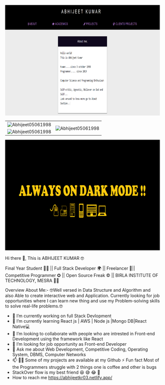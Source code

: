 <img width=1200 height=360 src="https://github.com/Abhijeet05061998/c-Data-structure-and-Algo/blob/master/x.PNG"/>


<table>
    <tr>
        <td>
            <img src="https://github-readme-streak-stats.herokuapp.com/?user=Abhijeet05061998&theme=calm" alt="Abhijeet05061998" align="center"/>
        </td>
        <td rowspan=2>
            <img src="https://github-readme-stats.vercel.app/api/top-langs/?username=Abhijeet05061998&theme=calm" align="center" alt="Abhijeet05061998" align="center"/></td>
    </tr>
    <tr>
        <td><img src="https://github-readme-stats.vercel.app/api?username=Abhijeet05061998&show_icons=true&locale=en&count_private=true&theme=calm&show_icons=true" alt="Abhijeet05061998"/></td>
    </tr>
</table>



<img width=1200 height=360 src="https://github.com/divyanshukumar10/divyanshukumar10/blob/main/svg/darkmode.png"/>

Hi there 👋, This is ABHIJEET KUMAR 🤓

Final Year Student 👨‍💻 || Full Stack  Developer 🌍 || Freelancer 🤝|| Competitive Programmer ✪ || Open Source Freak ©️ || BIRLA INSTITUTE OF TECHNOLOGY, MESRA 👨‍🎓


Overview About Me:-
🤓Well versed in Data Structure and Algorithm and also Able to create interactive web and Application. Currently looking for job opportunities where I can learn new thing and use my Problem-solving skills
to solve real-life problems.🤓

- 🔭 I’m currently working on full Stack Devlopment
- 🌱 I’m currently learning React js | AWS | Node js |Mongo DB|React Native💻
- 👯 I’m looking to collaborate with people who are intrested in Front-end Development using the framework like React
- 🤔 I’m looking for job opportunity as Front-end Developer
- 💬 Ask me about Web Development, Competitive Coding, Operating System, DBMS, Computer Networks
- 📫 👨‍💻 Some of my projects are available at my Github
⚡ Fun fact Most of the Programmers struggle with 2 things one is coffee and other is bugs
- StackOver flow is my best friend 😆 😅 😂 🤣
- How to reach me https://abhijeetkr03.netlify.app/

